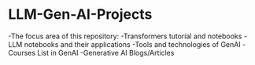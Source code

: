 # LLM-Gen-AI-Projects
-The focus area of this repository:
-Transformers tutorial and notebooks
-LLM notebooks and their applications
-Tools and technologies of GenAI
-Courses List in GenAI
-Generative AI Blogs/Articles
